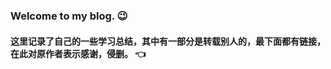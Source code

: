 ### Welcome to my blog. :wink:

#### 这里记录了自己的一些学习总结，其中有一部分是转载别人的，最下面都有链接，在此对原作者表示感谢，侵删。 :point_left:
